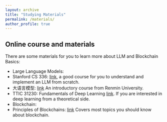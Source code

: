 ```yaml
---
layout: archive
title: "Studying Materials"
permalink: /materials/
author_profile: true
---
```


## Online course and materials
There are some materials for you to learn more about LLM and Blockchain Basics:
* Large Language Models:
* Stanford CS 336: [link](https://stanford-cs336.github.io/spring2025/), a good course for you to understand and implement an LLM from scratch.   
* 大语言模型: [link](https://github.com/datawhalechina/llmbook) An introductory course from Renmin University.
* TTIC 31230: Fundamentals of Deep Learning [link](https://mcallester.github.io/ttic-31230/). If you are interested in deep learning from a theoretical side.
* Blockchain:
* Principles of Blockchains: [link](https://web3.princeton.edu/principles-of-blockchains/) Covers most topics you should know about blockchain.
